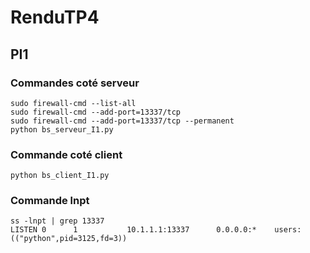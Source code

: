 # RenduTP4

## PI1

### Commandes coté serveur

```
sudo firewall-cmd --list-all
sudo firewall-cmd --add-port=13337/tcp
sudo firewall-cmd --add-port=13337/tcp --permanent
python bs_serveur_I1.py
```

### Commande coté client

```
python bs_client_I1.py
```

### Commande lnpt

```
ss -lnpt | grep 13337
LISTEN 0      1           10.1.1.1:13337      0.0.0.0:*    users:(("python",pid=3125,fd=3))
```